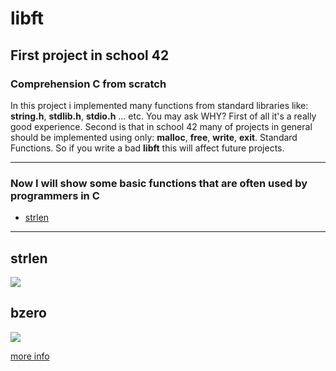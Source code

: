 # libft
## First project in school 42
### Comprehension C from scratch

In this project i implemented many functions from standard libraries like: **string.h**, **stdlib.h**, **stdio.h** ... etc. You may ask WHY? First of all it's a really good experience. Second is that in school 42 many of projects in general should be implemented using only: **malloc**, **free**, **write**, **exit**. Standard Functions. So if you write a bad **libft** this will affect future projects.

***
### Now I will show some basic functions that are often used by programmers in C
* [strlen](#strlen)
***

## strlen
![](https://thumbs.gfycat.com/NewPettyArgentineruddyduck-size_restricted.gif)

## bzero
![](https://thumbs.gfycat.com/CompetentMarvelousAmoeba-size_restricted.gif)

[more info](https://github.com/prippa/libft/blob/master/libft.en.pdf)
